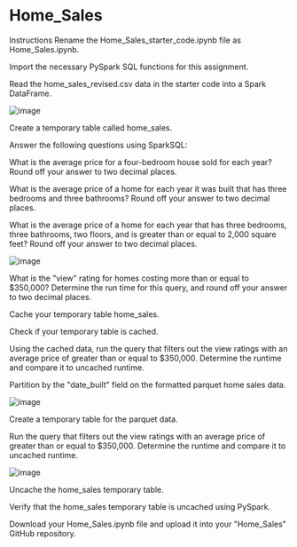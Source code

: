 # Home_Sales
 
Instructions
Rename the Home_Sales_starter_code.ipynb file as Home_Sales.ipynb.

Import the necessary PySpark SQL functions for this assignment.

Read the home_sales_revised.csv data in the starter code into a Spark DataFrame.

![image](https://github.com/Dusko2779/BootCamp_home_sales/assets/134830906/af7c0271-aca2-44b1-8515-e3d7004f6205)


Create a temporary table called home_sales.

Answer the following questions using SparkSQL:

What is the average price for a four-bedroom house sold for each year? Round off your answer to two decimal places.

What is the average price of a home for each year it was built that has three bedrooms and three bathrooms? Round off your answer to two decimal places.

What is the average price of a home for each year that has three bedrooms, three bathrooms, two floors, and is greater than or equal to 2,000 square feet? Round off your answer to two decimal places.

![image](https://github.com/Dusko2779/BootCamp_home_sales/assets/134830906/ceefef88-c61d-47f2-b1ff-e8b2646b5dfc)


What is the "view" rating for homes costing more than or equal to $350,000? Determine the run time for this query, and round off your answer to two decimal places.

Cache your temporary table home_sales.

Check if your temporary table is cached.

Using the cached data, run the query that filters out the view ratings with an average price of greater than or equal to $350,000. Determine the runtime and compare it to uncached runtime.

Partition by the "date_built" field on the formatted parquet home sales data.

![image](https://github.com/Dusko2779/BootCamp_home_sales/assets/134830906/00d4b6f5-aa44-4545-a7ce-1b82dbe04ae3)


Create a temporary table for the parquet data.

Run the query that filters out the view ratings with an average price of greater than or equal to $350,000. Determine the runtime and compare it to uncached runtime.

![image](https://github.com/Dusko2779/BootCamp_home_sales/assets/134830906/2c61abd5-4581-42ae-962e-44fc0929b9b5)


Uncache the home_sales temporary table.

Verify that the home_sales temporary table is uncached using PySpark.

Download your Home_Sales.ipynb file and upload it into your "Home_Sales" GitHub repository.

